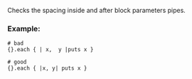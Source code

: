 Checks the spacing inside and after block parameters pipes.

### Example:

    # bad
    {}.each { | x,  y |puts x }

    # good
    {}.each { |x, y| puts x }